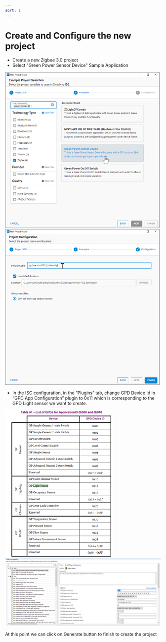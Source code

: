 ```yaml
---
sort: 1
---
```


# Create and Configure the new project

-	Create a new Zigbee 3.0 project
-	Select "Green Power Sensor Device" Sample Application

<img src="images/gpsensor_00.png" alt="" width="500" class="center">
<img src="images/gpsensor_001.png" alt="" width="500" class="center">

-	In the ISC configuration, in the “Plugins” tab, change GPD Device Id in “GPD App Configuration” plugin to 0x11 which is corresponding to the GPD Light sensor we want to create.

<img src="images/gpsensor_01.png" alt="" width="350" class="center">
<img src="images/gpsensor_02.png" alt="" width="900" class="center">

At this point we can click on Generate button to finish to create the project


 
